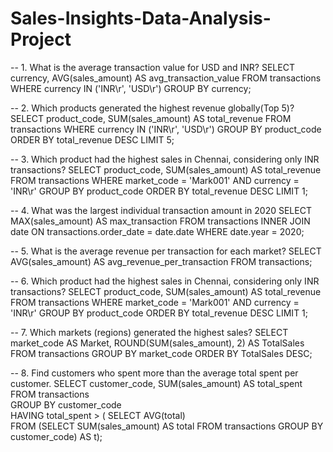 # Sales-Insights-Data-Analysis-Project

-- 1. What is the average transaction value for USD and INR?
SELECT currency, AVG(sales_amount) AS avg_transaction_value
FROM transactions
WHERE currency IN ('INR\r', 'USD\r')
GROUP BY currency;

-- 2. Which products generated the highest revenue globally(Top 5)?
SELECT product_code, SUM(sales_amount) AS total_revenue
FROM transactions
WHERE currency IN ('INR\r', 'USD\r')
GROUP BY product_code
ORDER BY total_revenue DESC
LIMIT 5;

-- 3. Which product had the highest sales in Chennai, considering only INR transactions?
SELECT product_code, SUM(sales_amount) AS total_revenue
FROM transactions
WHERE market_code = 'Mark001' AND currency = 'INR\r'
GROUP BY product_code
ORDER BY total_revenue DESC
LIMIT 1;

-- 4. What was the largest individual transaction amount in 2020
SELECT MAX(sales_amount) AS max_transaction
FROM transactions
INNER JOIN date ON transactions.order_date = date.date
WHERE date.year = 2020;

-- 5. What is the average revenue per transaction for each market?
SELECT AVG(sales_amount) AS avg_revenue_per_transaction
FROM transactions;

-- 6. Which product had the highest sales in Chennai, considering only INR transactions?
SELECT product_code, SUM(sales_amount) AS total_revenue
FROM transactions
WHERE market_code = 'Mark001' AND currency = 'INR\r'
GROUP BY product_code
ORDER BY total_revenue DESC
LIMIT 1;

-- 7. Which markets (regions) generated the highest sales?
SELECT market_code AS Market, ROUND(SUM(sales_amount), 2) AS TotalSales
FROM transactions
GROUP BY market_code
ORDER BY TotalSales DESC;

-- 8. Find customers who spent more than the average total spent per customer.
SELECT customer_code, SUM(sales_amount) AS total_spent  
FROM transactions  
GROUP BY customer_code  
HAVING total_spent > ( SELECT AVG(total)  
  FROM (SELECT SUM(sales_amount) AS total FROM transactions GROUP BY customer_code) AS t);
